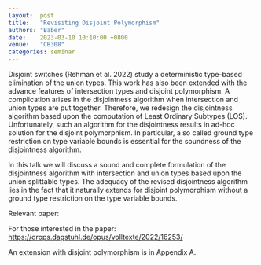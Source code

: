 ```yaml
--- 
layout:  post 
title:   "Revisiting Disjoint Polymorphism"
authors: "Baber"
date:    2023-03-10 10:10:00 +0800
venue:   "CB308"
categories: seminar
---
```


Disjoint switches (Rehman et al. 2022) study a deterministic
type-based elimination of the union types. This work has also
been extended with the advance features of intersection types
and disjoint polymorphism. A complication arises in the disjointness
algorithm when intersection and union types are put together. Therefore,
we redesign the disjointness algorithm based upon the computation of
Least Ordinary Subtypes (LOS). Unfortunately, such an algorithm for the
disjointness results in ad-hoc solution for the disjoint polymorphism.
In particular, a so called ground type restriction on type variable bounds
is essential for the soundness of the disjointness algorithm.

In this talk we will discuss a sound and complete formulation of the
disjointness algorithm with intersection and union types based upon
the union splittable types. The adequacy of the revised disjointness
algorithm lies in the fact that it naturally extends for disjoint
polymorphism without a ground type restriction on the type variable bounds.

Relevant paper:

For those interested in the paper: https://drops.dagstuhl.de/opus/volltexte/2022/16253/

An extension with disjoint polymorphism is in Appendix A.
